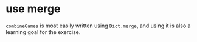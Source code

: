 # use merge

`combineGames` is most easily written using `Dict.merge`, and using it is also a learning goal for the exercise.

